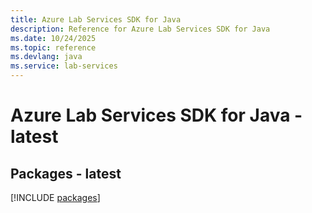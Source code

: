 ```yaml
---
title: Azure Lab Services SDK for Java
description: Reference for Azure Lab Services SDK for Java
ms.date: 10/24/2025
ms.topic: reference
ms.devlang: java
ms.service: lab-services
---
```

# Azure Lab Services SDK for Java - latest
## Packages - latest
[!INCLUDE [packages](lab-services-index.md)]